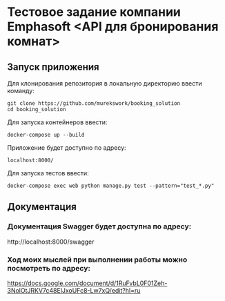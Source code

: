 # Тестовое задание компании Emphasoft <API для бронирования комнат>

## Запуск приложения

Для клонирования репозитория в локальную директорию ввести команду: 
```
git clone https://github.com/murekswork/booking_solution
cd booking_solution
```
Для запуска контейнеров ввести:
```
docker-compose up --build
```
Приложение будет доступно по адресу:
```
localhost:8000/

```

Для запуска тестов ввести:
```
docker-compose exec web python manage.py test --pattern="test_*.py"
```
## Документация

### Документация Swagger будет доступна по адресу:

http://localhost:8000/swagger

### Ход моих мыслей при выполнении работы можно посмотреть по адресу:

https://docs.google.com/document/d/1RuFvbL0F01Zeh-3NolOtJRKV7c48ElJxoUFc8-Lw7xQ/edit?hl=ru

